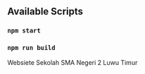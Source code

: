 ## Available Scripts

### `npm start`

### `npm run build`

Websiete Sekolah SMA Negeri 2 Luwu Timur

